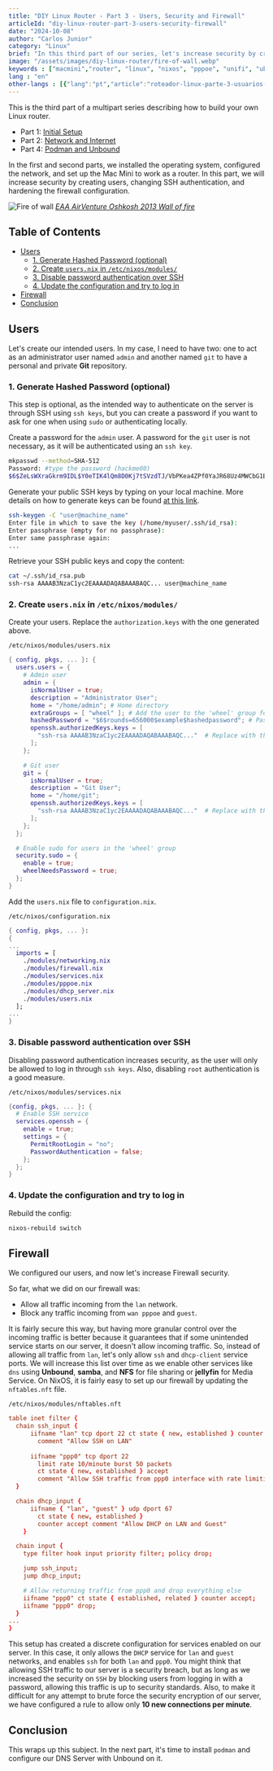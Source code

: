 ```yaml
---
title: "DIY Linux Router - Part 3 - Users, Security and Firewall"
articleId: "diy-linux-router-part-3-users-security-firewall"
date: "2024-10-08"
author: "Carlos Junior"
category: "Linux"
brief: "In this third part of our series, let's increase security by creating users, changing SSH auth and hardening firewall configuration"
image: "/assets/images/diy-linux-router/fire-of-wall.webp"
keywords : ["macmini","router", "linux", "nixos", "pppoe", "unifi", "ubiquiti", "apple", "vlan", "tl-sg108e"]
lang : "en"
other-langs : [{"lang":"pt","article":"roteador-linux-parte-3-usuarios-seguranca-firewall"}]
---
```


This is the third part of a multipart series describing how to build your own Linux router.

- Part 1: [Initial Setup](/article/diy-linux-router-part-1-initial-setup)
- Part 2: [Network and Internet](/article/diy-linux-router-part-2-network-and-internet)
- Part 4: [Podman and Unbound](/article/diy-linux-router-part-4-podman-unbound)

In the first and second parts, we installed the operating system, configured the network, and set up the Mac Mini to work as a router.
In this part, we will increase security by creating users, changing SSH authentication, and hardening the firewall configuration.

![Fire of wall](/assets/images/diy-linux-router/fire-of-wall.webp)
*[EAA AirVenture Oshkosh 2013 Wall of fire](http://www.vg-photo.com/airshow/2013/Oshkosh/pyro.html)*

## Table of Contents

- [Users](#users)
  - [1. Generate Hashed Password (optional)](#1-generate-hashed-password-optional)
  - [2. Create `users.nix` in `/etc/nixos/modules/`](#2-create-usersnix-in-etcnixosmodules)
  - [3. Disable password authentication over SSH](#3-disable-password-authentication-over-ssh)
  - [4. Update the configuration and try to log in](#4-update-the-configuration-and-try-to-log-in)
- [Firewall](#firewall)
- [Conclusion](#conclusion)

## Users

Let's create our intended users. In my case, I need to have two: one to act as an administrator user named `admin` and another named `git` to have a personal and private **Git** repository.

### 1. Generate Hashed Password (optional)

This step is optional, as the intended way to authenticate on the server is through SSH using `ssh keys`, but you can create a password if you want to ask for one when using `sudo` or authenticating locally.

Create a password for the `admin` user. A password for the `git` user is not necessary, as it will be authenticated using an `ssh key`.

```bash
mkpasswd --method=SHA-512
Password: #type the password (hackme00)
$6$ZeLsWXraGkrm9IDL$Y0eTIK4lQm8D0Kj7tSVzdTJ/VbPKea4ZPf0YaJR68Uz4MWCbG1EJp2YBOfWHNSZprZpjpbUvCIozbkr8yPNM0.
```

Generate your public SSH keys by typing on your local machine. More details on how to generate keys can be found [at this link](https://docs.github.com/en/authentication/connecting-to-github-with-ssh/generating-a-new-ssh-key-and-adding-it-to-the-ssh-agent).

```bash
ssh-keygen -C "user@machine_name"
Enter file in which to save the key (/home/myuser/.ssh/id_rsa):
Enter passphrase (empty for no passphrase): 
Enter same passphrase again: 
...
```

Retrieve your SSH public keys and copy the content:

```bash
cat ~/.ssh/id_rsa.pub
ssh-rsa AAAAB3NzaC1yc2EAAAADAQABAAABAQC... user@machine_name
```

### 2. Create `users.nix` in `/etc/nixos/modules/`

Create your users. Replace the `authorization.keys` with the one generated above.

`/etc/nixos/modules/users.nix`

```nix
{ config, pkgs, ... }: {
  users.users = {
    # Admin user
    admin = {
      isNormalUser = true;
      description = "Administrator User";
      home = "/home/admin"; # Home directory
      extraGroups = [ "wheel" ]; # Add the user to the 'wheel' group for sudo access
      hashedPassword = "$6$rounds=656000$example$hashedpassword"; # Password, optional
      openssh.authorizedKeys.keys = [
        "ssh-rsa AAAAB3NzaC1yc2EAAAADAQABAAABAQC..."  # Replace with the actual public key
      ];
    };

    # Git user
    git = {
      isNormalUser = true;
      description = "Git User";
      home = "/home/git";
      openssh.authorizedKeys.keys = [
        "ssh-rsa AAAAB3NzaC1yc2EAAAADAQABAAABAQC..."  # Replace with the actual public key
      ];
    };
  };

  # Enable sudo for users in the 'wheel' group
  security.sudo = {
    enable = true;
    wheelNeedsPassword = true;
  };
}
```

Add the `users.nix` file to `configuration.nix`.

`/etc/nixos/configuration.nix`

```nix
{ config, pkgs, ... }:
{
...
  imports = [
    ./modules/networking.nix
    ./modules/firewall.nix
    ./modules/services.nix
    ./modules/pppoe.nix
    ./modules/dhcp_server.nix
    ./modules/users.nix
  ];
...
}
```

### 3. Disable password authentication over SSH

Disabling password authentication increases security, as the user will only be allowed to log in through `ssh keys`. Also, disabling `root` authentication is a good measure.

`/etc/nixos/modules/services.nix`

```nix
{config, pkgs, ... }: {
  # Enable SSH service
  services.openssh = {
    enable = true;
    settings = {
      PermitRootLogin = "no";
      PasswordAuthentication = false;
    };
  };
}
```

### 4. Update the configuration and try to log in

Rebuild the config:

```bash
nixos-rebuild switch
```

## Firewall

We configured our users, and now let's increase Firewall security.

So far, what we did on our firewall was:

- Allow all traffic incoming from the `lan` network.
- Block any traffic incoming from `wan pppoe` and `guest`.

It is fairly secure this way, but having more granular control over the incoming traffic is better because it guarantees that if some unintended service starts on our server, it doesn't allow incoming traffic. So, instead of allowing all traffic from `lan`, let's only allow `ssh` and `dhcp-client` service ports. We will increase this list over time as we enable other services like `dns` using **Unbound**, **samba**, and **NFS** for file sharing or **jellyfin** for Media Service. On NixOS, it is fairly easy to set up our firewall by updating the `nftables.nft` file.

`/etc/nixos/modules/nftables.nft`

```conf
table inet filter {
  chain ssh_input {
      iifname "lan" tcp dport 22 ct state { new, established } counter accept 
        comment "Allow SSH on LAN"
      
      iifname "ppp0" tcp dport 22
        limit rate 10/minute burst 50 packets 
        ct state { new, established } accept
        comment "Allow SSH traffic from ppp0 interface with rate limiting";
  }

  chain dhcp_input {
      iifname { "lan", "guest" } udp dport 67 
        ct state { new, established }
        counter accept comment "Allow DHCP on LAN and Guest"
    }

  chain input {
    type filter hook input priority filter; policy drop;

    jump ssh_input;
    jump dhcp_input;

    # Allow returning traffic from ppp0 and drop everything else
    iifname "ppp0" ct state { established, related } counter accept;
    iifname "ppp0" drop;
  }
...
}
```

This setup has created a discrete configuration for services enabled on our server. In this case, it only allows the `DHCP` service for `lan` and `guest` networks, and enables `ssh` for both `lan` and `ppp0`. You might think that allowing SSH traffic to our server is a security breach, but as long as we increased the security on `SSH` by blocking users from logging in with a password, allowing this traffic is up to security standards. Also, to make it difficult for any attempt to brute force the security encryption of our server, we have configured a rule to allow only **10 new connections per minute**.

## Conclusion

This wraps up this subject. In the next part, it's time to install `podman` and configure our DNS Server with Unbound on it.
